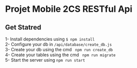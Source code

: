 # Projet Mobile 2CS RESTful Api

## Get Statred
1- Install dependencies using ````$ npm install```` <br>
2- Configure your db in ```/api/database/create_db.js```<br>
3- Create your db using the cmd ```` npm run create_db````<br> 
4- Create your tables using the cmd ```` npm run migrate````<br> 
5- Start the server using ```npm run start```